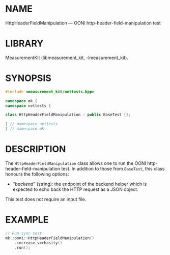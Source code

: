 # NAME
HttpHeaderFieldManipulation &mdash; OONI http-header-field-manipulation test

# LIBRARY
MeasurementKit (libmeasurement_kit, -lmeasurement_kit).

# SYNOPSIS
```C++
#include <measurement_kit/nettests.hpp>

namespace mk {
namespace nettests {

class HttpHeaderFieldManipulation : public BaseTest {};

} // namespace nettests
} // namespace mk
```

# DESCRIPTION

The `HttpHeaderFieldManipulation` class allows one to run the OONI
http-header-field-manipulation test. In addition to those from `BaseTest`,
this class honours the following options:

- *"backend"* (string): the endpoint of the backend helper which is expected
  to echo back the HTTP request as a JSON object.

This test does not require an input file.

# EXAMPLE

```C++
// Run sync test
mk::ooni::HttpHeaderFieldManipulation()
    .increase_verbosity()
    .run();
```
